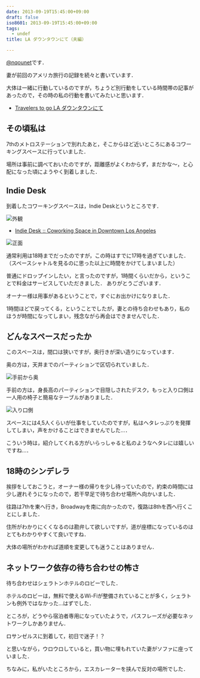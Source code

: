 ```yaml
---
date: 2013-09-19T15:45:00+09:00
draft: false
iso8601: 2013-09-19T15:45:00+09:00
tags:
  - undef
title: LA ダウンタウンにて（夫編）

---
```


[@nqounet](https://twitter.com/nqounet)です．

妻が前回のアメリカ旅行の記録を続々と書いています．

大体は一緒に行動しているのですが，ちょうど別行動をしている時間帯の記事があったので，その時の私の行動を書いてみたいと思います．

- [Travelers to go LA ダウンタウンにて](http://ustravelers.us/?p=204)

## その頃私は

7thのメトロステーションで別れたあと，そこからほど近いところにあるコワーキングスペースに行っていました．

場所は事前に調べておいたのですが，距離感がよくわからず，まだかな〜，と心配になった頃にようやく到着しました．

## Indie Desk

到着したコワーキングスペースは，Indie Deskというところです．

![外観](https://copy.com/oXGVgEEg8X2wmWMr)

- [Indie Desk :: Coworking Space in Downtown Los Angeles](http://indiedesk.com/)

![正面](https://copy.com/jTR7Ey6wgexa1o8h)

通常利用は18時までだったのですが，この時はすでに17時を過ぎていました． （スペースシャトルを見るのに思った以上に時間をかけてしまいました）

普通にドロップインしたい，と言ったのですが，1時間くらいだから，ということで料金はサービスしていただきました． ありがとうございます．

オーナー様は用事があるということで，すぐにお出かけになりました．

1時間ほどで戻ってくる，ということでしたが，妻との待ち合わせもあり，私のほうが時間になってしまい，残念ながら再会はできませんでした．

## どんなスペースだったか

このスペースは，間口は狭いですが，奥行きが深い造りになっています．

奥の方は，天井までのパーティションで区切られていました．

![手前から奥](https://copy.com/JYqKCfEOm2rDX0s8)

手前の方は，身長高のパーティションで目隠しされたデスク，もっと入り口側は一人用の椅子と簡易なテーブルがありました．

![入り口側](https://copy.com/dF2jbyp9mjwz69Rg)

スペースには4,5人くらいが仕事をしていたのですが，私はヘタレっぷりを発揮してしまい，声をかけることはできませんでした…．

こういう時は，紹介してくれる方がいらっしゃると私のようなヘタレには嬉しいですね…．

## 18時のシンデレラ

挨拶をしておこうと，オーナー様の帰りを少し待っていたので，約束の時間には少し遅れそうになったので，若干早足で待ち合わせ場所へ向かいました．

往路は7thを東へ行き，Broadwayを南に向かったので，復路は8thを西へ行くことにしました．

住所がわかりにくくなるのは勘弁して欲しいですが，道が座標になっているのはとてもわかりやすくて良いですね．

大体の場所がわかれば道順を変更しても迷うことはありません．

## ネットワーク依存の待ち合わせの怖さ

待ち合わせはシェラトンホテルのロビーでした．

ホテルのロビーは，無料で使えるWi-Fiが整備されていることが多く，シェラトンも例外ではなかった…はずでした．

ところが，どうやら宿泊者専用になっていたようで，パスフレーズが必要なネットワークしかありません．

ロサンゼルスに到着して，初日で迷子！？

と思いながら，ウロウロしていると，買い物に埋もれていた妻がソファに座っていました．

ちなみに，私がいたところから，エスカレーターを挟んで反対の場所でした．
